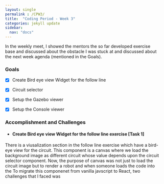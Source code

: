 ```yaml
---
layout: single
permalink : /CPW3/
title:  "Coding Period - Week 3"
categories: jekyll update
sidebar:
  nav: "docs"
---
```

In the weekly meet, I showed the mentors the so far developed exercise base and discussed about the obstacle I was stuck at and discussed about the next week agenda (mentioned in the Goals).


### Goals

- [x] Create Bird eye view Widget for the follow line

- [x] Circuit selector

- [x] Setup the Gazebo viewer

- [x] Setup the Console viewer

### Accomplishment and Challenges 


* #### Create Bird eye view Widget for the follow line exercise \[Task 1\]

There is a viusalization section in the follow line exercise which have a bird-eye view for the circuit. This component is a canvas where we load the background image as different circuit whose value depends upon the circuit selector component. Now, the purpose of canvas was not just to load the circuit image but to render a robot and when someone loads the code into the 
 To migrate this componenet from vanilla javscript to React, two challenges that I faced was 


